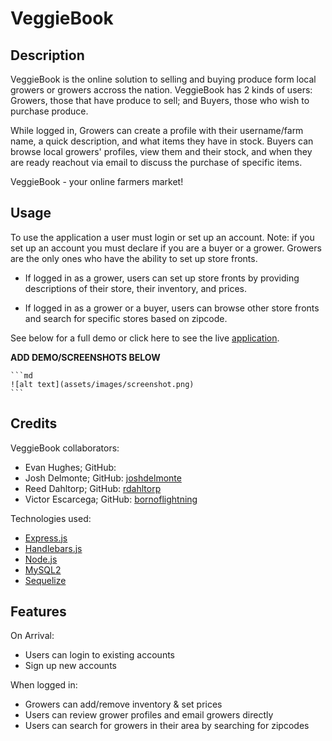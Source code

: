 # VeggieBook


## Description

VeggieBook is the online solution to selling and buying produce form local growers or growers accross the nation. VeggieBook has 2 kinds of users: Growers, those that have produce to sell; and Buyers, those who wish to purchase produce. 

While logged in, Growers can create a profile with their username/farm name, a quick description, and what items they have in stock. Buyers can browse local growers' profiles, view them and their stock, and when they are ready reachout via email to discuss the purchase of specific items. 

VeggieBook - your online farmers market! 


## Usage

To use the application a user must login or set up an account. Note: if you set up an account you must declare if you are a buyer or a grower. Growers are the only ones who have the ability to set up store fronts.

- If logged in as a grower, users can set up store fronts by providing descriptions of their store, their inventory, and prices. 

- If logged in as a grower or a buyer, users can browse other store fronts and search for specific stores based on zipcode. 

See below for a full demo or click here to see the live [application](siteUrlGoesHere).

**ADD DEMO/SCREENSHOTS BELOW**

    ```md
    ![alt text](assets/images/screenshot.png)
    ```

## Credits

VeggieBook collaborators: 
- Evan Hughes; GitHub: []()
- Josh Delmonte; GitHub: [joshdelmonte](https://github.com/joshdelmonte)
- Reed Dahltorp; GitHub: [rdahltorp](https://github.com/rdahltorp)
- Victor Escarcega; GitHub: [bornoflightning](https://github.com/bornoflightning)

Technologies used: 
- [Express.js](https://www.npmjs.com/package/express?activeTab=readme)
- [Handlebars.js](https://www.npmjs.com/package/handlebars)
- [Node.js](https://nodejs.org/en/)
- [MySQL2](https://www.npmjs.com/package/mysql2)
- [Sequelize](https://www.npmjs.com/package/sequelize)


## Features

On Arrival: 
- Users can login to existing accounts
- Sign up new accounts

When logged in: 
- Growers can add/remove inventory & set prices
- Users can review grower profiles and email growers directly
- Users can search for growers in their area by searching for zipcodes 
